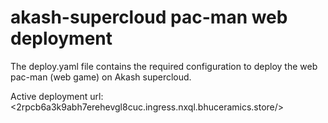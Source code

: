 # akash-supercloud pac-man web deployment
The deploy.yaml file contains the required configuration to deploy the web pac-man (web game) on Akash supercloud.

Active deployment url: <2rpcb6a3k9abh7erehevgl8cuc.ingress.nxql.bhuceramics.store/>
